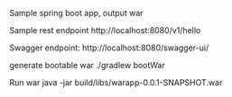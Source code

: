 Sample spring boot app, output war

Sample rest endpoint http://localhost:8080/v1/hello

Swagger endpoint: http://localhost:8080/swagger-ui/

generate bootable war 
./gradlew bootWar

Run war 
java -jar build/libs/warapp-0.0.1-SNAPSHOT.war
